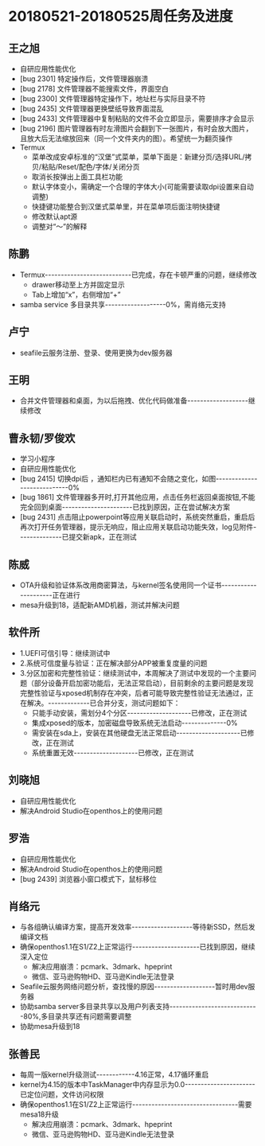 # 20180521-20180525周任务及进度

## 王之旭
- 自研应用性能优化
- [bug 2301] 特定操作后，文件管理器崩溃
- [bug 2178] 文件管理器不能搜索文件，界面空白
- [bug 2300] 文件管理器特定操作下，地址栏与实际目录不符
- [bug 2435] 文件管理器更换壁纸导致界面混乱
- [bug 2433] 文件管理器中复制粘贴的文件不会立即显示，需要排序才会显示
- [bug 2196] 图片管理器有时左滑图片会翻到下一张图片，有时会放大图片，且放大后无法缩放回来（同一个文件夹内的图）。希望统一为翻页操作
- Termux
   - 菜单改成安卓标准的“汉堡”式菜单，菜单下面是：新建分页/选择URL/拷贝/粘贴/Reset/配色/字体/关闭分页
   - 取消长按弹出上面工具栏功能
   - 默认字体变小，需确定一个合理的字体大小(可能需要读取dpi设置来自动调整)
   - 快捷键功能整合到汉堡式菜单里，并在菜单项后面注明快捷键
   - 修改默认apt源
   - 调整对“～”的解释

## 陈鹏
- Termux---------------------------已完成，存在卡顿严重的问题，继续修改
   - drawer移动至上方并固定显示
   - Tab上增加“x”，右侧增加“+”
- samba service 多目录共享-------------------0%，需肖络元支持

## 卢宁
- seafile云服务注册、登录、使用更换为dev服务器

## 王明
- 合并文件管理器和桌面，为以后拖拽、优化代码做准备-------------------继续修改

## 曹永韧/罗俊欢
- 学习小程序
- 自研应用性能优化
- [bug 2415] 切换dpi后 ，通知栏内已有通知不会随之变化，如图----------------------------0%
- [bug 1861] 文件管理器多开时,打开其他应用，点击任务栏返回桌面按钮,不能完全回到桌面----------------------已找到原因，正在尝试解决方案
- [bug 2431] 点击阻止powerpoint等应用关联启动时，系统突然重启，重启后再次打开任务管理器，提示无响应，阻止应用关联启动功能失效，log见附件--------------已提交新apk，正在测试

## 陈威
- OTA升级和验证体系改用商密算法，与kernel签名使用同一个证书---------------------正在进行
- mesa升级到18，适配新AMD机器，测试并解决问题

## 软件所
- 1.UEFI可信引导：继续测试中
- 2.系统可信度量与验证：正在解决部分APP被重复度量的问题
- 3.分区加密和完整性验证：继续测试中，本周解决了测试中发现的一个主要问题（部分设备开启加密功能后，无法正常启动），目前剩余的主要问题是发现完整性验证与xposed机制存在冲突，后者可能导致完整性验证无法通过，正在解决。-------------已合并分支，测试问题如下：
   - 只能手动安装，需划分4个分区--------------------已修改，正在测试
   - 集成xposed的版本，加密磁盘导致系统无法启动--------------0%
   - 需安装在sda上，安装在其他硬盘无法正常启动--------------------已修改，正在测试
   - 系统重置无效--------------------已修改，正在测试

## 刘晓旭
- 自研应用性能优化
- 解决Android Studio在openthos上的使用问题

## 罗浩
- 自研应用性能优化
- 解决Android Studio在openthos上的使用问题
- [bug 2439] 浏览器小窗口模式下，鼠标移位

## 肖络元
- 与各组确认编译方案，提高开发效率-------------------等待新SSD，然后发编译文档
- 确保openthos1.1在S1/Z2上正常运行---------------------已找到原因，继续深入定位
   - 解决应用崩溃：pcmark、3dmark、hpeprint
   - 微信、亚马逊购物HD、亚马逊Kindle无法登录
- Seafile云服务网络问题分析，查找慢的原因-------------------暂时用dev服务器
- 协助samba server多目录共享以及用户列表支持----------------------------80%,多目录共享还有问题需要调整
- 协助mesa升级到18

## 张善民
- 每周一版kernel升级测试------------4.16正常，4.17循环重启
- kernel为4.15的版本中TaskManager中内存显示为0.0----------------------已定位问题，文件访问权限
- 确保openthos1.1在S1/Z2上正常运行---------------------------------需要mesa18升级
   - 解决应用崩溃：pcmark、3dmark、hpeprint
   - 微信、亚马逊购物HD、亚马逊Kindle无法登录
